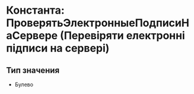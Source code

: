 ﻿# Константа: ПроверятьЭлектронныеПодписиНаСервере (Перевіряти електронні підписи на сервері)

## Тип значения

- Булево


